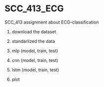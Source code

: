# SCC_413_ECG
SCC_413 assignment about ECG-classification


1. download the dataset

2. standarlized the data

3. mlp (model, train, test)

4. cnn (model, train, test)

5. lstm (model, train, test)

6. plot
